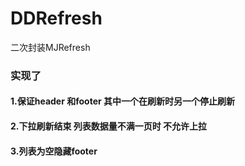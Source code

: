 # DDRefresh
二次封装MJRefresh 

### 实现了 
#### 1.保证header 和footer 其中一个在刷新时另一个停止刷新
#### 2.下拉刷新结束 列表数据量不满一页时 不允许上拉
#### 3.列表为空隐藏footer
